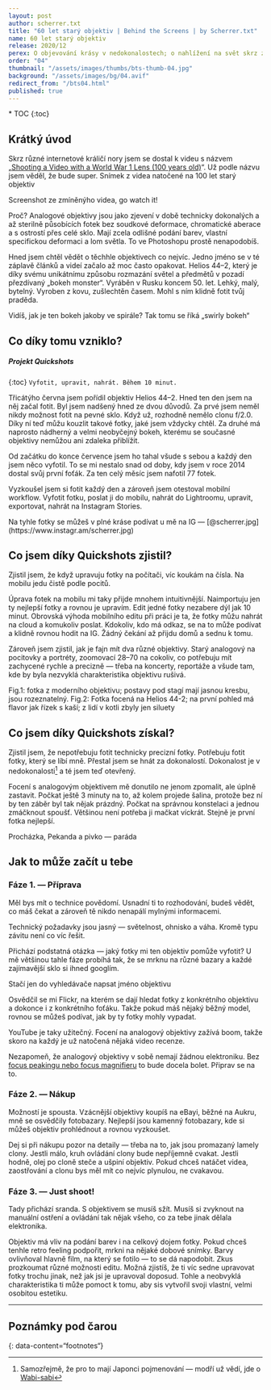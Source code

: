 ```yaml
---
layout: post
author: scherrer.txt
title: "60 let starý objektiv | Behind the Screens | by Scherrer.txt"
name: 60 let starý objektiv
release: 2020/12
perex: O objevování krásy v nedokonalostech; o nahlížení na svět skrz zaprášený starý sklo
order: "04"
thumbnail: "/assets/images/thumbs/bts-thumb-04.jpg"
background: "/assets/images/bg/04.avif"
redirect_from: "/bts04.html"
published: true
---
```


<div id="toc"></div>
* TOC
{:toc}

## Krátký úvod
Skrz různé internetové králičí nory jsem se dostal k videu s názvem „[Shooting a Video with a World War 1 Lens (100 years old)](https://www.youtube.com/watch?v=NL2aGz8Jv48)“. Už podle názvu jsem věděl, že bude super.
Snímek z videa natočené na 100 let starý objektiv

<div class="gallery-container">
  <div class="gallery-single" style="background-image: url('{{ site.url }}/images/bts-04-01.png');" data-full="{{ site.url }}/assets/images/bts-04-01.png" alt="Fotka lvice v zoo; samotná fotka má zvláštní estetiku, vytratila se z ní hloubka, vypadá ostrá, ale zároveň není a má zvláštní barvy"></div>
  <div class="gallery-description">Screenshot ze zmíněnýho videa, go watch it!</div>
</div>

Proč? Analogové objektivy jsou jako zjevení v době technicky dokonalých a až sterilně působících fotek bez soudkové deformace, chromatické aberace a s ostrostí přes celé sklo. Mají zcela odlišné podání barev, vlastní specifickou deformaci a lom světla. To ve Photoshopu prostě nenapodobíš.

Hned jsem chtěl vědět o těchhle objektivech co nejvíc. Jedno jméno se v té záplavě článků a videí začalo až moc často opakovat. Helios 44–2, který je díky svému unikátnímu způsobu rozmazání světel a předmětů v pozadí přezdívaný „bokeh monster“. Vyráběn v Rusku koncem 50. let. Lehký, malý, bytelný. Vyroben z kovu, zušlechtěn časem. Mohl s ním klidně fotit tvůj praděda.

<div class="gallery-container">
  <div class="gallery-single" style="background-image: url('{{ site.url }}/images/bts-04-02.jpg');" data-full="{{ site.url }}/assets/images/bts-04-02.jpg" alt="tohle a následující dva obrázky jsou fotky rostlin, který mají perfektně zaostřený střed (takže je rostlina hezky vidět), okolí je ale velmi silně rozmlžené a neostré, barvy a objekty se v týhle neostrosti shlukují do takových zvláštních blobů barev, který působí dojmem, že se točí ve spirále"></div>
  <div class="gallery-single" style="background-image: url('{{ site.url }}/images/bts-04-03.jpg');" data-full="{{ site.url }}/assets/images/bts-04-03.jpg"></div>
  <div class="gallery-single" style="background-image: url('{{ site.url }}/images/bts-04-04.jpg');" data-full="{{ site.url }}/assets/images/bts-04-04.jpg"></div>
  <div class="gallery-description">Vidíš, jak je ten bokeh jakoby ve spirále? Tak tomu se říká „swirly bokeh“</div>
</div>

## Co díky tomu vzniklo?
##### Projekt Quickshots
{:toc}
`Vyfotit, upravit, nahrát. Během 10 minut.`

Třicátýho června jsem pořídil objektiv Helios 44–2. Hned ten den jsem na něj začal fotit. Byl jsem nadšený hned ze dvou důvodů. Za prvé jsem neměl nikdy možnost fotit na pevné sklo. Když už, rozhodně nemělo clonu f/2.0. Díky ní teď můžu kouzlit takové fotky, jaké jsem vždycky chtěl. Za druhé má naprosto nádherný a velmi neobyčejný bokeh, kterému se současné objektivy nemůžou ani zdaleka přiblížit.

Od začátku do konce července jsem ho tahal všude s sebou a každý den jsem něco vyfotil. To se mi nestalo snad od doby, kdy jsem v roce 2014 dostal svůj první foťák. Za ten celý měsíc jsem nafotil 77 fotek.

Vyzkoušel jsem si fotit každý den a zároveň jsem otestoval mobilní workflow. Vyfotit fotku, poslat ji do mobilu, nahrát do Lightroomu, upravit, exportovat, nahrát na Instagram Stories.

<div class="gallery-container">
  <div class="gallery-single" style="background-image: url('{{ site.url }}/images/bts-04-05.png');" data-full="{{ site.url }}/assets/images/bts-04-05.png" alt="87 různých fotek focených na výšku, jsou tam výjevy z letního Brna, fotky z ulice, fotky rostlin, zajímavých předmětů a soch, který jsem našel, a pár fotkách jsou i mí kamarádi a kamarádky, na několika je pivko nebo jídlo; všechny fotky působí takovým zvláštně zasněným dojmem"></div>
  <div class="gallery-description">Na tyhle fotky se můžeš v plné kráse podívat u mě na IG — [@scherrer.jpg](https://www.instagr.am/scherrer.jpg)</div>
</div>

## Co jsem díky Quickshots zjistil?

Zjistil jsem, že když upravuju fotky na počítači, víc koukám na čísla. Na mobilu jedu čistě podle pocitů.

Úprava fotek na mobilu mi taky přijde mnohem intuitivnější. Naimportuju jen ty nejlepší fotky a rovnou je upravím. Edit jedné fotky nezabere dýl jak 10 minut. Obrovská výhoda mobilního editu při práci je ta, že fotky můžu nahrát na cloud a komukoliv poslat. Kdokoliv, kdo má odkaz, se na to může podívat a klidně rovnou hodit na IG. Žádný čekání až přijdu domů a sednu k tomu.

Zároveň jsem zjistil, jak je fajn mít dva různé objektivy. Starý analogový na pocitovky a portréty, zoomovací 28–70 na cokoliv, co potřebuju mít zachycené rychle a precizně — třeba na koncerty, reportáže a všude tam, kde by byla nezvyklá charakteristika objektivu rušivá.

<div class="gallery-container">
  <div class="gallery-single" style="background-image: url('{{ site.url }}{{ site.url }}/images/bts-04-06.jpg');" data-full="{{ site.url }}/assets/images/bts-04-06.jpg" alt="tahle a následující fotka jsou fotky z koncertu, následující popisek je celkem dobře shrnuje, takže sem jen píšu tuhle zprávu, ať víš,že o nic nepřicházíš; nezmínil jsem v popisku ale to, že fotky jsou focený ze stage směrem do lidí, na obou je uprostřed snímku interpret, který je spíš černá silueta, protože je focený v protisvětle světel, který míří na stage; zároveň jde pod ním trochu vidět dav, ale taky spíš jen siluety"></div>
  <div class="gallery-single" style="background-image: url('{{ site.url }}/images/bts-04-07.jpg');" data-full="{{ site.url }}/assets/images/bts-04-07.jpg" alt=""></div>
  <div class="gallery-description">Fig.1: fotka z moderního objektivu; postavy pod stagí mají jasnou kresbu, jsou rozeznatelný. Fig.2: Fotka focená na Helios 44-2; na první pohled má flavor jak řízek s kaší; z lidí v kotli zbyly jen siluety</div>
</div>

## Co jsem díky Quickshots získal?

Zjistil jsem, že nepotřebuju fotit technicky precizní fotky. Potřebuju fotit fotky, který se líbí mně. Přestal jsem se hnát za dokonalostí. Dokonalost je v nedokonalosti[^1] a té jsem teď otevřený.

Focení s analogovým objektivem mě donutilo ne jenom zpomalit, ale úplně zastavit. Počkat ještě 3 minuty na to, až kolem projede šalina, protože bez ní by ten záběr byl tak nějak prázdný. Počkat na správnou konstelaci a jednou zmáčknout spoušť. Většinou není potřeba ji mačkat víckrát. Stejně je první fotka nejlepší.

<div class="gallery-container">
  <div class="gallery-single" style="background-image: url('{{ site.url }}/images/bts-04-08.jpg');" data-full="{{ site.url }}/assets/images/bts-04-08.jpg" alt="fotka na výšku, historický baráky po okrajích, mezi nima ulica, uprostřed ní jdoucí pár; za nimi slunce, který celou fotku prosvětluje; představ si léto v nějakým historickým městě, takhle ta fotka působí, to léto z toho jde fakt cítit imho"></div>
  <div class="gallery-single" style="background-image: url('{{ site.url }}/images/bts-04-09.jpg');" data-full="{{ site.url }}/assets/images/bts-04-09.jpg" alt="fotka rohu baráku, který zaplňuje dvě třetiny fotky, zbytek fotky je modrá obloha s obláčky; na baráku jsou tři rady oken, v posledním okně nejvyšší řady je vidět odlesk slunce"></div>
  <div class="gallery-single" style="background-image: url('{{ site.url }}/images/bts-04-10.jpg');" data-full="{{ site.url }}/assets/images/bts-04-10.jpg" alt="orosený škopek s pivem, zamlžený, ale vybízející k vypití, haha"></div>
  <div class="gallery-description">Procházka, Pekanda a pivko — paráda</div>
</div>

## Jak to může začít u tebe
### Fáze 1. — Příprava

Měl bys mít o technice povědomí. Usnadní ti to rozhodování, budeš vědět, co máš čekat a zároveň tě nikdo nenapálí mylnými informacemi.

Technický požadavky jsou jasný — světelnost, ohnisko a váha. Kromě typu závitu není co víc řešit.

Přichází podstatná otázka — jaký fotky mi ten objektiv pomůže vyfotit? U mě většinou tahle fáze probíhá tak, že se mrknu na různé bazary a každé zajímavější sklo si ihned googlím.

<div class="gallery-container">
  <div class="gallery-single" style="background-image: url('{{ site.url }}/images/bts-04-11.png');" data-full="{{ site.url }}/assets/images/bts-04-11.png" alt="screenshot Flickeru a Youtube; z Flickeru je vidět jeho UI a fotka, pod kterou jsou informace jako typ foťáku, model objektivu, datum pořízení snímku a tak; na Youtube je seznam videí, který se zabývají Heliosem, nadpisy jako Helios Ultimate Buying Guide, Helios 40 - A classic lens with magic inside"></div>
  <div class="gallery-description">Stačí jen do vyhledávače napsat jméno objektivu</div>
</div>

Osvědčil se mi Flickr, na kterém se dají hledat fotky z konkrétního objektivu a dokonce i z konkrétního foťáku. Takže pokud máš nějaký běžný model, rovnou se můžeš podívat, jak by ty fotky mohly vypadat.

YouTube je taky užitečný. Focení na analogový objektivy zažívá boom, takže skoro na každý je už natočená nějaká video recenze.

Nezapomeň, že analogový objektivy v sobě nemají žádnou elektroniku. Bez [focus peakingu nebo focus magnifieru](https://www.youtube.com/watch?v=GH_3f5xmJ_k) to bude docela bolet. Připrav se na to.

<div class="gallery-container">
  <div class="gallery-single" style="background-image: url('/images/bts-04-12.jpg');" data-full="/assets/images/bts-04-12.jpg" alt="večerní fotka mýho kamaráda, který si zrovna zapaluje cigaretu; světlo zapalovače ho pěkně osvětluje ve večerní tmě; jsou za ním vidět obrysy lidí a světel, ale nic rozeznatelnýho"></div>
  <div class="gallery-single" style="background-image: url('/images/bts-04-13.jpg');" data-full="/assets/images/bts-04-13.jpg" alt="fotka mýho kamaráda, který sedí v kadeřnickým křesle, má na sobě kadeřnickou zástěru a směje se do kamery"></div>
  <div class="gallery-single" style="background-image: url('/images/bts-04-14.jpg');" data-full="/assets/images/bts-04-14.jpg" alt="tohle je hrozně zvláštní fotka, protože tenhle objektiv má fakt občas dost divný podání světla — večerní fotka, uprostřed snímku je silueta slečny s brýlema, za ní je rozeznatelný LED nápis POKLADNA, celá fotka je červeno-černým tónu, slečna jde vidět do půli těla, ale kolem hlavy má díky kombinaci LED nápisu a objektivu takovou zvláštní auru/halo"></div>
</div>

### Fáze 2. — Nákup

Možností je spousta. Vzácnější objektivy koupíš na eBayi, běžné na Aukru, mně se osvědčily fotobazary. Nejlepší jsou kamenný fotobazary, kde si můžeš objektiv prohlédnout a rovnou vyzkoušet.

Dej si při nákupu pozor na detaily — třeba na to, jak jsou promazaný lamely clony. Jestli málo, kruh ovládání clony bude nepříjemně cvakat. Jestli hodně, olej po cloně steče a ušpiní objektiv. Pokud chceš natáčet videa, zaostřování a clonu bys měl mít co nejvíc plynulou, ne cvakavou.

<div class="gallery-container">
  <div class="gallery-single" style="background-image: url('{{ site.url }}/images/bts-04-15.jpg');" data-full="{{ site.url }}/assets/images/bts-04-15.jpg" alt="na týhle fotce je vidět silueta ramen mýho kamaráda, jak jde po ulici ve městě, ale zbytek fotky je úplně pohlcený odleskem slunce (lens flare)"></div>
  <div class="gallery-single" style="background-image: url('{{ site.url }}/images/bts-04-16.jpg');" data-full="{{ site.url }}/assets/images/bts-04-16.jpg" alt="fotka dlouhovlasého metalisty s kytarou, on sám je černá silueta na rudým pozadí; je v zamrzlý v pohybu, kdy zrovna zahrál na kytaru nějaký akord; vlasy mu vlají do obličeje"></div>
  <div class="gallery-single" style="background-image: url('{{ site.url }}/images/bts-04-17.jpg');" data-full="{{ site.url }}/assets/images/bts-04-17.jpg" alt="fotka tenisového hřiště, který je zalitý sluncem (doslova, zase lens flare jak prase)"></div>
</div>

### Fáze 3. — Just shoot!

Tady přichází sranda. S objektivem se musíš sžít. Musíš si zvyknout na manuální ostření a ovládání tak nějak všeho, co za tebe jinak dělala elektronika.

Objektiv má vliv na podání barev i na celkový dojem fotky. Pokud chceš tenhle retro feeling podpořit, mrkni na nějaké dobové snímky. Barvy ovlivňoval hlavně film, na který se fotilo — to se dá napodobit. Zkus prozkoumat různé možnosti editu. Možná zjistíš, že ti víc sedne upravovat fotky trochu jinak, než jak jsi je upravoval doposud. Tohle a neobvyklá charakteristika ti může pomoct k tomu, aby sis vytvořil svoji vlastní, velmi osobitou estetiku.

<div class="gallery-container">
  <div class="gallery-single" style="background-image: url('{{ site.url }}/images/bts-04-18.jpg');" data-full="{{ site.url }}/assets/images/bts-04-18.jpg" alt="ranní, ospalá, zamlžená (teď fakt, tehdy byla mlha) fotka historický pouliční lampy, která ještě svítí do ranního příšeří; za ní hrad Špilberk, gotická tvrz s bílými stěnami a zděnými okny"></div>
  <div class="gallery-single" style="background-image: url('{{ site.url }}/images/bts-04-19.jpg');" data-full="{{ site.url }}/assets/images/bts-04-19.jpg" alt="fotka rostliny s oranžovými bobulemi a šedo-zelenými listy"></div>
  <div class="gallery-single" style="background-image: url('{{ site.url }}/images/bts-04-20.jpg');" data-full="{{ site.url }}/assets/images/bts-04-20.jpg" alt="fotka starýho dalekohledu na bilým pozadí; na dalekohled skrz větve stromů dopadá takový drobný spotlight, díky čemuž se mi ta fotka moc líbí"></div>
</div>

---
## Poznámky pod čarou

{: data-content=“footnotes“}

[^1]: Samozřejmě, že pro to mají Japonci pojmenování — modří už vědí, jde o [Wabi-sabi](https://cs.wikipedia.org/wiki/Wabi-sabi)